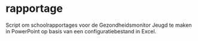 # rapportage
Script om schoolrapportages voor de Gezondheidsmonitor Jeugd te maken in PowerPoint op basis van een configuratiebestand in Excel.
